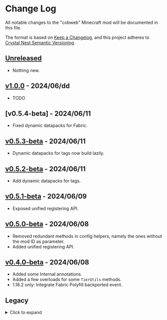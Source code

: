 # Change Log

All notable changes to the "cobweb" Minecraft mod will be documented in this file.

The format is based on [Keep a Changelog](https://keepachangelog.com/en/1.0.0/),
and this project adheres to [Crystal Nest Semantic Versioning](https://crystalnest.it/#/versioning).

## [Unreleased]

- Nothing new.

## [v1.0.0] - 2024/06/dd

- TODO

## [v0.5.4-beta] - 2024/06/11

- Fixed dynamic datapacks for Fabric.

## [v0.5.3-beta] - 2024/06/11

- Dynamic datapacks for tags now build lazily.

## [v0.5.2-beta] - 2024/06/11

- Add dynamic datapacks for tags.

## [v0.5.1-beta] - 2024/06/09

- Exposed unified registering API.

## [v0.5.0-beta] - 2024/06/08

- Removed redundant methods in config helpers, namely the ones without the mod ID as parameter.
- Added unified registering API.

## [v0.4.0-beta] - 2024/06/08

- Added some Internal annotations.
- Added a few overloads for some `TierUtils` methods.
- 1.18.2 only: Integrate Fabric Polyfill backported event.

## Legacy

<details>
 <summary>Click to expand</summary>

  ### [1.18.2-0.0.3.7-beta] - 2024/05/30
  
  - Backport to 1.18.2.
  
  ### [1.19.2-0.0.3.7-beta] - 2024/05/29
  
  - Fix missing nightconfig dependency on dependants.
  
  ### [1.19.2-0.0.3.6-beta] - 2024/05/29
  
  - Backport to 1.19.2.
  
  ### [1.19.4-0.0.3.6-beta] - 2024/05/28
  
  - Backport to 1.19.4.
  
  ### [1.20.2-0.0.3.6-beta] - 2024/05/28
  
  - Fix NeoForge build.
  
  ### [1.20.2-0.0.3.5-beta] - 2024/05/27
  
  - Fix Forge distribution.
  
  ### [1.20.4-0.0.3.5-beta] - 2024/05/26
  
  - Improve Forge distribution.
  
  ### [1.20.4-0.0.3.4-beta] - 2024/05/26
  
  - Fix Forge distribution.
  
  ### [1.20.4-0.0.3.3-beta] - 2024/05/26
  
  - Nothing new, just a test.
  
  ### [1.20.4-0.0.3.2-beta] - 2024/05/26
  
  - Revert to working version.
  
  ### [1.20.4-0.0.3.1-beta] - 2024/05/26
  
  - Attempt to fix Forge distribution, but instead broke everything.
  
  ### [1.20.4-0.0.3.0-beta] - 2024/05/18
  
  - Fixed declared related dependencies on CurseForge.
  
  ### [1.20.4-0.0.2.6-alpha] - 2024/05/16
  
  - Changed declared related dependencies.
  
  ### [1.20.4-0.0.2.5-alpha] - 2024/05/08
  
  - Fixed NPE when using config with NeoForge.
  
  ### [1.20.4-0.0.2.4-alpha] - 2024/05/06
  
  - Made FCAP an optional dependency in development environments too.
  
  ### [1.20.4-0.0.2.3-alpha] - 2024/05/06
  
  - Moved the services into a more proper class.
  
  ### [1.20.4-0.0.2.2-alpha] - 2024/05/04

  - Improved tool tiers API.
  - Fixed rare NPE.
  
  ### [1.20.4-0.0.2.1-alpha] - 2024/05/04
  
  - Improved tool tiers API.
  
  ### [1.20.4-0.0.2.0-alpha] - 2024/05/04
  
  - Added tool tiers API.
  
  ### [1.20.4-0.0.1.1-alpha] - 2024/05/01

  - Fixed Fabric jar.
  - Updated in-game icons and readme.
  - Made FCAP an actual optional dependency at runtime.

  ### [1.20.4-0.0.1.0-alpha] - 2024/04/30
  
  - Added utility to retrieve in-game IDs.
  - Added first draft of a unified configuration system.
  - Added Fabric specific registering system.
</details>

[Unreleased]: https://github.com/crystal-nest/cobweb
[README]: https://github.com/crystal-nest/cobweb#readme

[v1.0.0]: https://github.com/crystal-nest/cobweb/releases?q=1.0.0

[v0.5.3-beta]: https://github.com/crystal-nest/cobweb/releases?q=0.5.3-beta
[v0.5.2-beta]: https://github.com/crystal-nest/cobweb/releases?q=0.5.2-beta
[v0.5.1-beta]: https://github.com/crystal-nest/cobweb/releases?q=0.5.1-beta
[v0.5.0-beta]: https://github.com/crystal-nest/cobweb/releases?q=0.5.0-beta
[v0.4.0-beta]: https://github.com/crystal-nest/cobweb/releases?q=0.4.0-beta

[1.18.2-0.0.3.7-beta]: https://github.com/crystal-nest/cobweb/releases/tag/v1.18.2-0.0.3.7-beta
[1.19.2-0.0.3.7-beta]: https://github.com/crystal-nest/cobweb/releases/tag/v1.19.2-0.0.3.7-beta
[1.19.2-0.0.3.6-beta]: https://github.com/crystal-nest/cobweb/releases/tag/v1.19.2-0.0.3.6-beta
[1.19.4-0.0.3.6-beta]: https://github.com/crystal-nest/cobweb/releases/tag/v1.19.4-0.0.3.6-beta
[1.20.2-0.0.3.6-beta]: https://github.com/crystal-nest/cobweb/releases/tag/v1.20.2-0.0.3.6-beta
[1.20.2-0.0.3.5-beta]: https://github.com/crystal-nest/cobweb/releases/tag/v1.20.2-0.0.3.5-beta
[1.20.4-0.0.3.5-beta]: https://github.com/crystal-nest/cobweb/releases/tag/v1.20.4-0.0.3.5-beta
[1.20.4-0.0.3.4-beta]: https://github.com/crystal-nest/cobweb/releases/tag/v1.20.4-0.0.3.4-beta
[1.20.4-0.0.3.3-beta]: https://github.com/crystal-nest/cobweb/releases/tag/v1.20.4-0.0.3.3-beta
[1.20.4-0.0.3.2-beta]: https://github.com/crystal-nest/cobweb/releases/tag/v1.20.4-0.0.3.2-beta
[1.20.4-0.0.3.1-beta]: https://github.com/crystal-nest/cobweb/releases/tag/v1.20.4-0.0.3.1-beta
[1.20.4-0.0.3.0-beta]: https://github.com/crystal-nest/cobweb/releases/tag/v1.20.4-0.0.3.0-beta
[1.20.4-0.0.2.6-alpha]: https://github.com/crystal-nest/cobweb/releases/tag/v1.20.4-0.0.2.6-alpha
[1.20.4-0.0.2.5-alpha]: https://github.com/crystal-nest/cobweb/releases/tag/v1.20.4-0.0.2.5-alpha
[1.20.4-0.0.2.4-alpha]: https://github.com/crystal-nest/cobweb/releases/tag/v1.20.4-0.0.2.4-alpha
[1.20.4-0.0.2.3-alpha]: https://github.com/crystal-nest/cobweb/releases/tag/v1.20.4-0.0.2.3-alpha
[1.20.4-0.0.2.2-alpha]: https://github.com/crystal-nest/cobweb/releases/tag/v1.20.4-0.0.2.2-alpha
[1.20.4-0.0.2.1-alpha]: https://github.com/crystal-nest/cobweb/releases/tag/v1.20.4-0.0.2.1-alpha
[1.20.4-0.0.2.0-alpha]: https://github.com/crystal-nest/cobweb/releases/tag/v1.20.4-0.0.2.0-alpha
[1.20.4-0.0.1.1-alpha]: https://github.com/crystal-nest/cobweb/releases/tag/v1.20.4-0.0.1.1-alpha
[1.20.4-0.0.1.0-alpha]: https://github.com/crystal-nest/cobweb/releases/tag/v1.20.4-0.0.1.0-alpha
